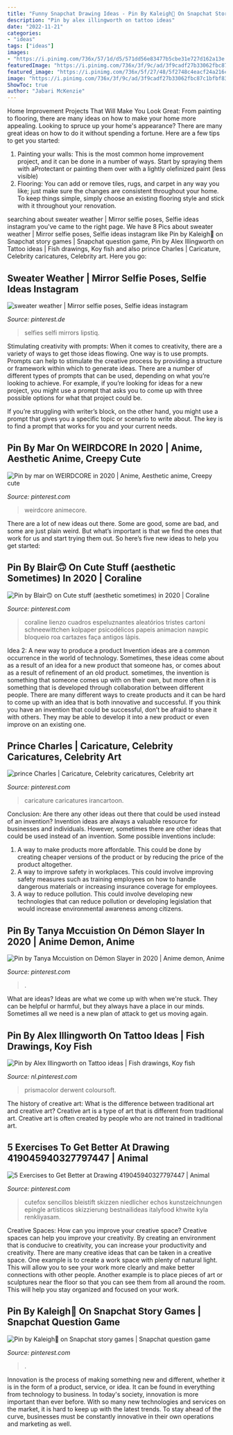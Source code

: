 ```yaml
---
title: "Funny Snapchat Drawing Ideas - Pin By Kaleigh🖤 On Snapchat Story Games"
description: "Pin by alex illingworth on tattoo ideas"
date: "2022-11-21"
categories:
- "ideas"
tags: ["ideas"]
images:
- "https://i.pinimg.com/736x/57/1d/d5/571dd56e83477b5cbe31e727d162a13e.jpg"
featuredImage: "https://i.pinimg.com/736x/3f/9c/ad/3f9cadf27b33062fbc87c1bfbf83a54d.jpg"
featured_image: "https://i.pinimg.com/736x/5f/27/48/5f2748c4eacf24a216c27e1907e0f35a.jpg"
image: "https://i.pinimg.com/736x/3f/9c/ad/3f9cadf27b33062fbc87c1bfbf83a54d.jpg"
ShowToc: true
author: "Jabari McKenzie"
---
```



Home Improvement Projects That Will Make You Look Great: From painting to flooring, there are many ideas on how to make your home more appealing.
Looking to spruce up your home's appearance? There are many great ideas on how to do it without spending a fortune. Here are a few tips to get you started:
1. Painting your walls: This is the most common home improvement project, and it can be done in a number of ways. Start by spraying them with aProtectant or painting them over with a lightly olefinized paint (less visible) 
2. Flooring: You can add or remove tiles, rugs, and carpet in any way you like; just make sure the changes are consistent throughout your home. To keep things simple, simply choose an existing flooring style and stick with it throughout your renovation.

	

		
searching about sweater weather | Mirror selfie poses, Selfie ideas instagram you've came to the right page. We have 8 Pics about sweater weather | Mirror selfie poses, Selfie ideas instagram like Pin by Kaleigh🖤 on Snapchat story games | Snapchat question game, Pin by Alex Illingworth on Tattoo ideas | Fish drawings, Koy fish and also prince Charles | Caricature, Celebrity caricatures, Celebrity art. Here you go:
		
    
## Sweater Weather | Mirror Selfie Poses, Selfie Ideas Instagram

<img loading=lazy src="https://i.pinimg.com/736x/17/62/b9/1762b968aa5e8d194394ac8aecef6b7e.jpg" onerror="this.onerror=null;this.src='https://tse2.mm.bing.net/th?id=OIP.ocBlL0kPDdhAqn7EOLv2sAHaNK&amp;pid=15.1';" alt="sweater weather | Mirror selfie poses, Selfie ideas instagram">

_Source: pinterest.de_

>selfies selfi mirrors lipstiq. 

	

Stimulating creativity with prompts:
When it comes to creativity, there are a variety of ways to get those ideas flowing. One way is to use prompts. Prompts can help to stimulate the creative process by providing a structure or framework within which to generate ideas.
There are a number of different types of prompts that can be used, depending on what you’re looking to achieve. For example, if you’re looking for ideas for a new project, you might use a prompt that asks you to come up with three possible options for what that project could be.

If you’re struggling with writer’s block, on the other hand, you might use a prompt that gives you a specific topic or scenario to write about. The key is to find a prompt that works for you and your current needs.

    
## Pin By Mar On WEIRDCORE In 2020 | Anime, Aesthetic Anime, Creepy Cute

<img loading=lazy src="https://i.pinimg.com/736x/5f/27/48/5f2748c4eacf24a216c27e1907e0f35a.jpg" onerror="this.onerror=null;this.src='https://tse3.mm.bing.net/th?id=OIP._kbdeL5yWBFtgoSA4xLFqAHaJ3&amp;pid=15.1';" alt="Pin by mar on WEIRDCORE in 2020 | Anime, Aesthetic anime, Creepy cute">

_Source: pinterest.com_

>weirdcore animecore. 

	

There are a lot of new ideas out there. Some are good, some are bad, and some are just plain weird. But what’s important is that we find the ones that work for us and start trying them out. So here’s five new ideas to help you get started: 

    
## Pin By Blair🙃 On Cute Stuff (aesthetic Sometimes) In 2020 | Coraline

<img loading=lazy src="https://i.pinimg.com/736x/32/ad/e6/32ade641fd4a55339dcefcb6a563ffb7.jpg" onerror="this.onerror=null;this.src='https://tse3.mm.bing.net/th?id=OIP.aJn0YXmKs1sPRJiGelDVCQHaNR&amp;pid=15.1';" alt="Pin by Blair🙃 on Cute stuff (aesthetic sometimes) in 2020 | Coraline">

_Source: pinterest.com_

>coraline lienzo cuadros espeluznantes aleatórios tristes cartoni schneewittchen kolpaper psicodélicos papeis animacion nawpic bloqueio roa cartazes faça antigos lápis. 

	

Idea 2: A new way to produce a product
Invention ideas are a common occurrence in the world of technology. Sometimes, these ideas come about as a result of an idea for a new product that someone has, or comes about as a result of refinement of an old product. sometimes, the invention is something that someone comes up with on their own, but more often it is something that is developed through collaboration between different people. There are many different ways to create products and it can be hard to come up with an idea that is both innovative and successful. If you think you have an invention that could be successful, don’t be afraid to share it with others. They may be able to develop it into a new product or even improve on an existing one.

    
## Prince Charles | Caricature, Celebrity Caricatures, Celebrity Art

<img loading=lazy src="https://i.pinimg.com/736x/39/27/a4/3927a4a9148316f5f370c302305a37d5--celebs-celebrities.jpg" onerror="this.onerror=null;this.src='https://tse3.mm.bing.net/th?id=OIP.xK2D63V6ZqpEKXm9rg7k4wAAAA&amp;pid=15.1';" alt="prince Charles | Caricature, Celebrity caricatures, Celebrity art">

_Source: pinterest.com_

>caricature caricatures irancartoon. 

	

Conclusion: Are there any other ideas out there that could be used instead of an invention?
Invention ideas are always a valuable resource for businesses and individuals. However, sometimes there are other ideas that could be used instead of an invention. Some possible inventions include:
1. A way to make products more affordable. This could be done by creating cheaper versions of the product or by reducing the price of the product altogether.
2. A way to improve safety in workplaces. This could involve improving safety measures such as training employees on how to handle dangerous materials or increasing insurance coverage for employees.
3. A way to reduce pollution. This could involve developing new technologies that can reduce pollution or developing legislation that would increase environmental awareness among citizens.

    
## Pin By Tanya Mccuistion On Démon Slayer In 2020 | Anime Demon, Anime

<img loading=lazy src="https://i.pinimg.com/736x/57/1d/d5/571dd56e83477b5cbe31e727d162a13e.jpg" onerror="this.onerror=null;this.src='https://tse3.mm.bing.net/th?id=OIP.Z3vFCMeokNa3ILgyqGu5LQHaKd&amp;pid=15.1';" alt="Pin by Tanya Mccuistion on Démon Slayer in 2020 | Anime demon, Anime">

_Source: pinterest.com_

>. 

	

What are ideas?
Ideas are what we come up with when we're stuck. They can be helpful or harmful, but they always have a place in our minds. Sometimes all we need is a new plan of attack to get us moving again.

    
## Pin By Alex Illingworth On Tattoo Ideas | Fish Drawings, Koy Fish

<img loading=lazy src="https://i.pinimg.com/736x/e4/06/fc/e406fc098311bef6f4af43972c4d135e--fish-drawings.jpg" onerror="this.onerror=null;this.src='https://tse2.mm.bing.net/th?id=OIP.2Bop9Jz-qu9X2J0-DFz13AHaMN&amp;pid=15.1';" alt="Pin by Alex Illingworth on Tattoo ideas | Fish drawings, Koy fish">

_Source: nl.pinterest.com_

>prismacolor derwent coloursoft. 

	

The history of creative art: What is the difference between traditional art and creative art?
Creative art is a type of art that is different from traditional art. Creative art is often created by people who are not trained in traditional art.

    
## 5 Exercises To Get Better At Drawing 419045940327797447 | Animal

<img loading=lazy src="https://i.pinimg.com/736x/3f/9c/ad/3f9cadf27b33062fbc87c1bfbf83a54d.jpg" onerror="this.onerror=null;this.src='https://tse2.mm.bing.net/th?id=OIP.SinTNsyZtyFCbeDMIosd-QHaJ3&amp;pid=15.1';" alt="5 Exercises to Get Better at Drawing 419045940327797447 | Animal">

_Source: pinterest.com_

>cutefox sencillos bleistift skizzen niedlicher echos kunstzeichnungen epingle artísticos skizzierung bestnailideas italyfood khwite kyla renkliyasam. 

	

Creative Spaces: How can you improve your creative space?
Creative spaces can help you improve your creativity. By creating an environment that is conducive to creativity, you can increase your productivity and creativity. There are many creative ideas that can be taken in a creative space. One example is to create a work space with plenty of natural light. This will allow you to see your work more clearly and make better connections with other people. Another example is to place pieces of art or sculptures near the floor so that you can see them from all around the room. This will help you stay organized and focused on your work.

    
## Pin By Kaleigh🖤 On Snapchat Story Games | Snapchat Question Game

<img loading=lazy src="https://i.pinimg.com/736x/62/69/1d/62691d192f0e4ffb4e2ff90f74c153f8.jpg" onerror="this.onerror=null;this.src='https://tse1.mm.bing.net/th?id=OIP.ysDfdK3FaN-wSreHHiX1cwHaOt&amp;pid=15.1';" alt="Pin by Kaleigh🖤 on Snapchat story games | Snapchat question game">

_Source: pinterest.com_

>. 

	

Innovation is the process of making something new and different, whether it is in the form of a product, service, or idea. It can be found in everything from technology to business. In today's society, innovation is more important than ever before. With so many new technologies and services on the market, it is hard to keep up with the latest trends. To stay ahead of the curve, businesses must be constantly innovative in their own operations and marketing as well.

